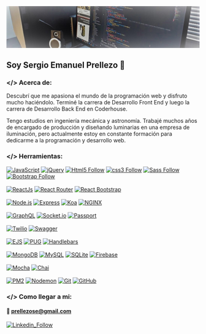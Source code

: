 [![SerePrec](https://github.com/SerePrec/SerePrec/blob/main/profile_background.jpg "linkedin")](https://www.linkedin.com/in/sergio-emanuel-prellezo-desarrollador-web/)

## Soy Sergio Emanuel Prellezo 👋

### </> Acerca de:

Descubrí que me apasiona el mundo de la programación web y disfruto mucho haciéndolo.
Terminé la carrera de Desarrollo Front End y luego la carrera de Desarrollo Back End en Coderhouse.

Tengo estudios en ingeniería mecánica y astronomía. Trabajé muchos años de encargado de producción y diseñando luminarias en una empresa de iluminación, pero actualmente estoy en constante formación para dedicarme a la programación y desarrollo web.

### </> Herramientas:

[![JavaScript](https://img.shields.io/badge/JavaScript-F7DF1E?style=for-the-badge&logo=javascript&logoColor=f7df1e&labelColor=101010)](#)
[![jQuery](https://img.shields.io/badge/jQuery-1572B6?style=for-the-badge&logo=jquery&logoColor=1572b6&labelColor=101010)](#)
[![Html5 Follow](https://img.shields.io/badge/HTML5-E34F26?style=for-the-badge&logo=html5&logoColor=e34f26&labelColor=101010)](#)
[![css3 Follow](https://img.shields.io/badge/CSS3-1572B6?style=for-the-badge&logo=css3&logoColor=1572b6&labelColor=101010)](#)
[![Sass Follow](https://img.shields.io/badge/Sass-bf4080?style=for-the-badge&logo=sass&logoColor=bf4080&labelColor=101010)](#)
[![Bootstrap Follow](https://img.shields.io/badge/Bootstrap-7952b3?style=for-the-badge&logo=bootstrap&logoColor=7952b3&labelColor=101010)](#)
</br></br>
[![ReactJs](https://img.shields.io/badge/React.Js-61DAFB?style=for-the-badge&logo=react&logoColor=61dafb&labelColor=101010)](#)
[![React Router](https://img.shields.io/badge/React_Router-ca4245?style=for-the-badge&logo=reactrouter&logoColor=ca4245&labelColor=101010)](#)
[![React Bootstrap](https://img.shields.io/badge/React_Bootstrap-7952b3?style=for-the-badge&logo=bootstrap&logoColor=61dafb&labelColor=202020)](#)
</br></br>
[![Node.js](https://img.shields.io/badge/node.js-339933?style=for-the-badge&logo=node.js&logoColor=339933&labelColor=101010)](#)
[![Express](https://img.shields.io/badge/express-339933?style=for-the-badge&logo=express&logoColor=fffff&labelColor=101010)](#)
[![Koa](https://img.shields.io/badge/koa-339933?style=for-the-badge&logo=koa&logoColor=ffffff&labelColor=101010)](#)
[![NGINX](https://img.shields.io/badge/NGINX-009639?style=for-the-badge&logo=nginx&logoColor=009639&labelColor=101010)](#)
</br></br>
[![GraphQL](https://img.shields.io/badge/GraphQL-E10098?style=for-the-badge&logo=graphql&logoColor=E10098&labelColor=101010)](#)
[![Socket.io](https://img.shields.io/badge/Socket.io-010101?style=for-the-badge&logo=socketdotio&logoColor=ffffff&labelColor=101010)](#)
[![Passport](https://img.shields.io/badge/Passport-34E27A?style=for-the-badge&logo=passport&logoColor=34E27A&labelColor=101010)](#)
</br></br>
[![Twilio](https://img.shields.io/badge/Twilio-F22F46?style=for-the-badge&logo=twilio&logoColor=F22F46&labelColor=101010)](#)
[![Swagger](https://img.shields.io/badge/Swagger-85EA2D?style=for-the-badge&logo=swagger&logoColor=85EA2D&labelColor=101010)](#)
</br></br>
[![EJS](https://img.shields.io/badge/EJS-bf225a?style=for-the-badge&logo=nodedotjs&logoColor=101010&labelColor=101010)](#)
[![PUG](https://img.shields.io/badge/Pug-A86454?style=for-the-badge&logo=pug&logoColor=A86454&labelColor=101010)](#)
[![Handlebars](https://img.shields.io/badge/Handlebars-000000?style=for-the-badge&logo=handlebarsdotjs&logoColor=ffffff&labelColor=101010)](#)
</br></br>
[![MongoDB](https://img.shields.io/badge/MongoDB-47A248?style=for-the-badge&logo=mongodb&logoColor=47A248&labelColor=101010)](#)
[![MySQL](https://img.shields.io/badge/MySQL-4479A1?style=for-the-badge&logo=mysql&logoColor=ffffff&labelColor=101010)](#)
[![SQLite](https://img.shields.io/badge/SQLite-003B57?style=for-the-badge&logo=sqlite&logoColor=003B57&labelColor=101010)](#)
[![Firebase](https://img.shields.io/badge/Firebase-FFCA29?style=for-the-badge&logo=firebase&logoColor=ffca29&labelColor=101010)](#)
</br></br>
[![Mocha](https://img.shields.io/badge/Mocha-8D6748?style=for-the-badge&logo=mocha&logoColor=8D6748&labelColor=101010)](#)
[![Chai](https://img.shields.io/badge/Chai-A30701?style=for-the-badge&logo=chai&logoColor=ffffff&labelColor=101010)](#)
</br></br>
[![PM2](https://img.shields.io/badge/PM2-2B037A?style=for-the-badge&logo=pm2&logoColor=ffffff&labelColor=101010)](#)
[![Nodemon](https://img.shields.io/badge/Nodemon-76D04B?style=for-the-badge&logo=nodemon&logoColor=76D04B&labelColor=101010)](#)
[![Git](https://img.shields.io/badge/Git-EB4D28?style=for-the-badge&logo=git&logoColor=eb4d28&labelColor=101010)](#)
[![GitHub](https://img.shields.io/badge/GitHub-181717?style=for-the-badge&logo=github&logoColor=ffffff&labelColor=101010)](#)

### </> Como llegar a mi:

#### 📧 prellezose@gmail.com

[![Linkedin_Follow](https://img.shields.io/badge/LinkedIn-0a66c2?style=for-the-badge&logo=linkedin&logoColor=0a66c2&labelColor=101010)](https://www.linkedin.com/in/sergio-emanuel-prellezo-desarrollador-web/)



<!--
**SerePrec/SerePrec** is a ✨ _special_ ✨ repository because its `README.md` (this file) appears on your GitHub profile.

Here are some ideas to get you started:

- 🔭 I’m currently working on ...
- 🌱 I’m currently learning ...
- 👯 I’m looking to collaborate on ...
- 🤔 I’m looking for help with ...
- 💬 Ask me about ...
- 📫 How to reach me: ...
- 😄 Pronouns: ...
- ⚡ Fun fact: ...
-->
